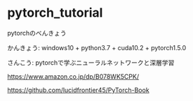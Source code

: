 # pytorch_tutorial
pytorchのべんきょう

かんきょう: windows10 + python3.7 + cuda10.2 + pytorch1.5.0

さんこう: pytorchで学ぶニューラルネットワークと深層学習

https://www.amazon.co.jp/dp/B078WK5CPK/

https://github.com/lucidfrontier45/PyTorch-Book
